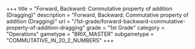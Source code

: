 +++
title = "Forward, Backward: Commutative property of addition (Dragging)"
description = "Forward, Backward: Commutative property of addition (Dragging)"
url = "/1st-grade/forward-backward-commutative-property-of-addition-dragging"
grade = "1st Grade"
category = "Operations"
gametype = "BRIX_MASTER"
subgametype = "COMMUTATIVE_IN_20_2_NUMBERS"
+++